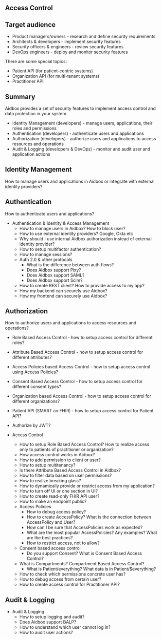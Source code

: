 ##  Access Control

## Target audience

* Product managers/owners - research and define security requirements
* Architects & developers - implement security features
* Security officers & engineers - review security features
* DevOps engineers - deploy and monitor security features

There are some special topics:

* Patient API (for patient-centric systems)
* Organization API (for multi-tenant systems)
* Practitioner API

## Summary

Aidbox provides a set of security features to implement access control
and data protection in your system.

* Identity Management (developers) - manage users, applications, their roles and permissions
* Authentication (developers) - authenticate users and applications
* Authorization (developers) - authorize users and applications to access resources and operations
* Audit & Logging (developers & DevOps) - monitor and audit user and application actions


## Identity Management

How to manage users and applications in Aidbox or integrate with external identity providers?

## Authentication

How to authenticate users and applications?

* Authentication & Identity & Access Management
  * How to manage users in Aidbox? How to block user?
  * How to use external identity providers? Google, Okta etc
  * Why should I use internal Aidbox authorization instead of external identity provider? 
  * How to setup multifactor authentication?
  * How to manage sessions?
  * Auth 2.0 & other protocols
    * What is the difference between auth flows?
    * Does Aidbox support Pixy?
    * Does Aidbox support SAML?
    * Does Aidbox support Scim?
  * How to create REST client? How to provide access to my app?
  * How my backend can securely use Aidbox?
  * How my frontend can securely use Aidbox?

## Authorization

How to authorize users and applications to access resources and operations?

* Role Based Access Control - how to setup access control for different roles?
* Attribute Based Access Control - how to setup access control for different attributes?
* Access Policies based Access Control - how to setup access control using Access Policies?
* Consent Based Access Control - how to setup access control for different consent types?
* Organization based Access Control - how to setup access control for different organizations?
* Patient API (SMART on FHIR) - how to setup access control for Patient API?
* Authorize by JWT?


* Access Control
  * How to setup Role Based Access Control? How to realize access only to patients of practitioner or organization?
  * How access control works in Aidbox?
  * How to add permission to client or user? 
  * How to setup multitenancy?
  * Is there Attribute Based Access Control in Aidbox?
  * How to filter data based on user permissions?
  * How to realize breaking glass? 
  * How to dynamically provide or restrict access from my application?
  * How to turn off UI or one section in UI?
  * How to create read-only FHIR API user?
  * How to make an endpoint public?
  * Access Policies
    * How to debug access policy?
    * How to create AccessPolicy? What is the connection between AccessPolicy and User?
    * How can I be sure that AccessPolicies work as expected?
    * What are the most popular AccessPolicies? Any examples? What are the best practices?
    * How to restrict access, not to allow?
  * Consent based access control
    * Do you support Consent? What is Consent Based Access Control?
  * What is Compartments? Compartment Based Access Control?
    * What is Patient/everything? What data is in Patient/$everything?
  * How to check which permissions concrete user has?
  * How to debug access from certain user? 
  * How to create access control for Practitioner API?

## Audit & Logging

* Audit & Logging
  * How to setup logging and audit?
  * Does Aidbox support BALP?
  * How to understand which user cannot log in?
  * How to audit user actions?




